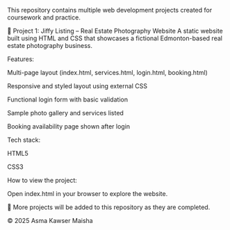 This repository contains multiple web development projects created for coursework and practice.

🔹 Project 1: Jiffy Listing – Real Estate Photography Website
A static website built using HTML and CSS that showcases a fictional Edmonton-based real estate photography business.

Features:

  Multi-page layout (index.html, services.html, login.html, booking.html)

  Responsive and styled layout using external CSS

  Functional login form with basic validation

  Sample photo gallery and services listed

  Booking availability page shown after login

Tech stack:

  HTML5

  CSS3

How to view the project:

  Open index.html in your browser to explore the website.

📂 More projects will be added to this repository as they are completed.

© 2025 Asma Kawser Maisha
